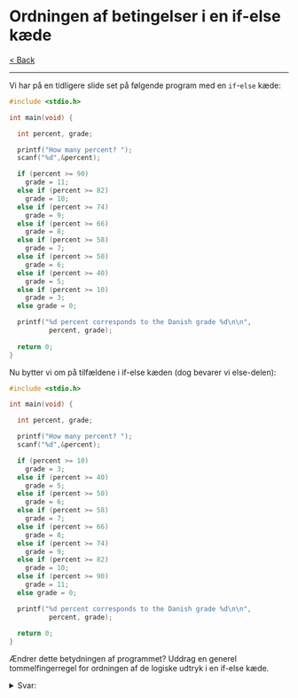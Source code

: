# Ordningen af betingelser i en if-else kæde

[< Back](../README.md)

---

Vi har på en tidligere slide set på følgende program med en `if`-`else` kæde:

```c
#include <stdio.h>

int main(void) {

  int percent, grade;

  printf("How many percent? ");
  scanf("%d",&percent);

  if (percent >= 90)
    grade = 11;
  else if (percent >= 82)
    grade = 10;
  else if (percent >= 74)
    grade = 9;
  else if (percent >= 66)
    grade = 8;
  else if (percent >= 58)
    grade = 7;
  else if (percent >= 50)
    grade = 6;
  else if (percent >= 40)
    grade = 5;
  else if (percent >= 10)
    grade = 3;
  else grade = 0; 

  printf("%d percent corresponds to the Danish grade %d\n\n", 
          percent, grade);
  
  return 0;
}
```

Nu bytter vi om på tilfældene i if-else kæden (dog bevarer vi else-delen):
```c
#include <stdio.h>

int main(void) {

  int percent, grade;

  printf("How many percent? ");
  scanf("%d",&percent);

  if (percent >= 10)
    grade = 3;
  else if (percent >= 40)
    grade = 5;
  else if (percent >= 50)
    grade = 6;
  else if (percent >= 58)
    grade = 7;
  else if (percent >= 66)
    grade = 8;
  else if (percent >= 74)
    grade = 9;
  else if (percent >= 82)
    grade = 10;
  else if (percent >= 90)
    grade = 11;
  else grade = 0; 

  printf("%d percent corresponds to the Danish grade %d\n\n", 
          percent, grade);
  
  return 0;
}
```

Ændrer dette betydningen af programmet? Uddrag en generel tommelfingerregel for ordningen af de logiske udtryk i en if-else kæde.

<details>
  <summary>Svar:</summary>
  
  > Karakteren bliver enten 3 eller 0, fordi den først checker om procenten er større eller lige med 10, hvor det højere sammenligninger kun bliver udført hvis den ikke er.
  Dermed kommer den aldrig forbi den første if-statement, eller går hele vejen ned til den siste else.
  Hvis man skal starte med at sammenligne de mindste værdier, så skal man køre nestede if-statements.

</details>